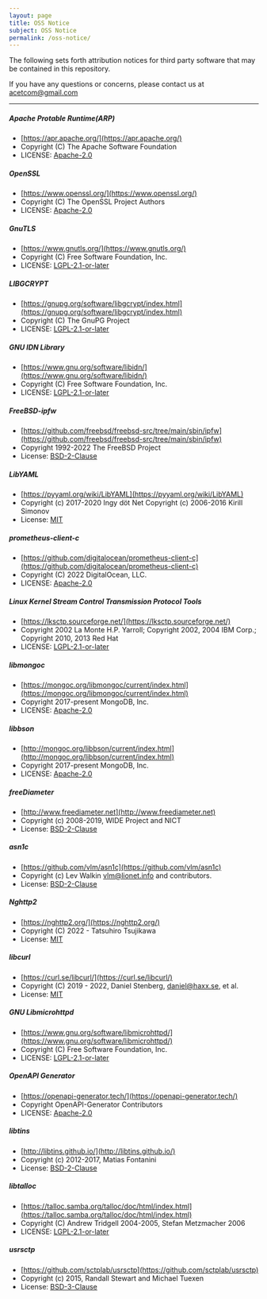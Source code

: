 ```yaml
---
layout: page
title: OSS Notice
subject: OSS Notice
permalink: /oss-notice/
---
```


The following sets forth attribution notices for third party software that may be contained in this repository.

If you have any questions or concerns, please contact us at acetcom@gmail.com

---

##### Apache Protable Runtime(ARP)
- [https://apr.apache.org/](https://apr.apache.org/)
- Copyright (C) The Apache Software Foundation
- LICENSE: [Apache-2.0](https://www.apache.org/licenses/LICENSE-2.0)

##### OpenSSL
- [https://www.openssl.org/](https://www.openssl.org/)
- Copyright (C) The OpenSSL Project Authors
- LICENSE: [Apache-2.0](https://www.apache.org/licenses/LICENSE-2.0)

##### GnuTLS
- [https://www.gnutls.org/](https://www.gnutls.org/)
- Copyright (C) Free Software Foundation, Inc.
- LICENSE: [LGPL-2.1-or-later](https://www.gnu.org/licenses/lgpl-3.0.html)

##### LIBGCRYPT
- [https://gnupg.org/software/libgcrypt/index.html](https://gnupg.org/software/libgcrypt/index.html)
- Copyright (C) The GnuPG Project
- LICENSE: [LGPL-2.1-or-later](https://www.gnu.org/licenses/lgpl-3.0.html)

##### GNU IDN Library
- [https://www.gnu.org/software/libidn/](https://www.gnu.org/software/libidn/)
- Copyright (C) Free Software Foundation, Inc.
- LICENSE: [LGPL-2.1-or-later](https://www.gnu.org/licenses/lgpl-3.0.html)

##### FreeBSD-ipfw
- [https://github.com/freebsd/freebsd-src/tree/main/sbin/ipfw](https://github.com/freebsd/freebsd-src/tree/main/sbin/ipfw)
- Copyright 1992-2022 The FreeBSD Project
- License: [BSD-2-Clause](https://opensource.org/licenses/BSD-2-Clause)

##### LibYAML
- [https://pyyaml.org/wiki/LibYAML](https://pyyaml.org/wiki/LibYAML)
- Copyright (c) 2017-2020 Ingy döt Net Copyright (c) 2006-2016 Kirill Simonov
- License: [MIT](https://opensource.org/licenses/mit-license.php)

##### prometheus-client-c
- [https://github.com/digitalocean/prometheus-client-c](https://github.com/digitalocean/prometheus-client-c)
- Copyright (C) 2022 DigitalOcean, LLC. 
- LICENSE: [Apache-2.0](https://www.apache.org/licenses/LICENSE-2.0)

##### Linux Kernel Stream Control Transmission Protocol Tools
- [https://lksctp.sourceforge.net/](https://lksctp.sourceforge.net/)
- Copyright 2002 La Monte H.P. Yarroll; Copyright 2002, 2004 IBM Corp.; Copyright 2010, 2013 Red Hat
- LICENSE: [LGPL-2.1-or-later](https://www.gnu.org/licenses/lgpl-3.0.html)

##### libmongoc
- [https://mongoc.org/libmongoc/current/index.html](https://mongoc.org/libmongoc/current/index.html)
- Copyright 2017-present MongoDB, Inc.
- LICENSE: [Apache-2.0](https://www.apache.org/licenses/LICENSE-2.0)

##### libbson
- [http://mongoc.org/libbson/current/index.html](http://mongoc.org/libbson/current/index.html)
- Copyright 2017-present MongoDB, Inc.
- LICENSE: [Apache-2.0](https://www.apache.org/licenses/LICENSE-2.0)

##### freeDiameter
- [http://www.freediameter.net](http://www.freediameter.net)
- Copyright (c) 2008-2019, WIDE Project and NICT
- License: [BSD-2-Clause](https://opensource.org/licenses/BSD-2-Clause)

##### asn1c
- [https://github.com/vlm/asn1c](https://github.com/vlm/asn1c)
- Copyright (c) Lev Walkin <vlm@lionet.info> and contributors.
- License: [BSD-2-Clause](https://opensource.org/licenses/BSD-2-Clause)

##### Nghttp2
- [https://nghttp2.org/](https://nghttp2.org/)
- Copyright (C) 2022 - Tatsuhiro Tsujikawa
- License: [MIT](https://opensource.org/licenses/mit-license.php)

##### libcurl
- [https://curl.se/libcurl/](https://curl.se/libcurl/)
- Copyright (C) 2019 - 2022, Daniel Stenberg, <daniel@haxx.se>, et al.
- License: [MIT](https://opensource.org/licenses/mit-license.php)

##### GNU Libmicrohttpd
- [https://www.gnu.org/software/libmicrohttpd/](https://www.gnu.org/software/libmicrohttpd/)
- Copyright (C) Free Software Foundation, Inc.
- LICENSE: [LGPL-2.1-or-later](https://www.gnu.org/licenses/lgpl-3.0.html)

##### OpenAPI Generator
- [https://openapi-generator.tech/](https://openapi-generator.tech/)
- Copyright OpenAPI-Generator Contributors
- LICENSE: [Apache-2.0](https://www.apache.org/licenses/LICENSE-2.0)

##### libtins
- [http://libtins.github.io/](http://libtins.github.io/)
- Copyright (c) 2012-2017, Matias Fontanini
- License: [BSD-2-Clause](https://opensource.org/licenses/BSD-2-Clause)

##### libtalloc
- [https://talloc.samba.org/talloc/doc/html/index.html](https://talloc.samba.org/talloc/doc/html/index.html)
- Copyright (C) Andrew Tridgell 2004-2005, Stefan Metzmacher 2006
- LICENSE: [LGPL-2.1-or-later](https://www.gnu.org/licenses/lgpl-3.0.html)

##### usrsctp
- [https://github.com/sctplab/usrsctp](https://github.com/sctplab/usrsctp)
- Copyright (c) 2015, Randall Stewart and Michael Tuexen
 - License: [BSD-3-Clause](https://opensource.org/licenses/BSD-3-Clause)
